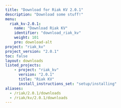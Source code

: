 ```yaml
---
title: "Download for Riak KV 2.0.1"
description: "Download some stuff!"
menu:
  riak_kv-2.0.1:
    name: "Download Riak KV"
    identifier: "download_riak_kv"
    weight: 101
    pre: download-alt
project: "riak_kv"
project_version: "2.0.1"
toc: false
layout: downloads
listed_projects:
    - project: "riak_kv"
      version: "2.0.1"
      title: "Riak KV"
      install_instructions_set: "setup/installing"
aliases:
  - /riak/2.0.1/downloads
  - /riak/kv/2.0.1/downloads
---
```


